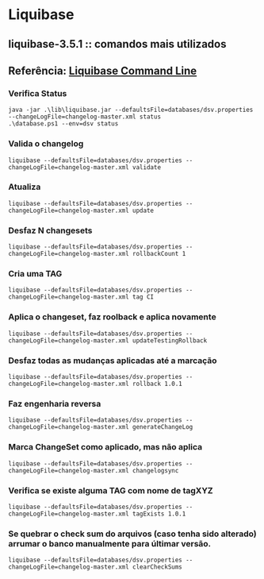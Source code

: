 # Liquibase
## liquibase-3.5.1 :: comandos mais utilizados
## Referência: [Liquibase Command Line](http://www.liquibase.org/documentation/command_line.html)

### Verifica Status
```
java -jar .\lib\liquibase.jar --defaultsFile=databases/dsv.properties --changeLogFile=changelog-master.xml status
.\database.ps1 --env=dsv status
```
### Valida o changelog
```
liquibase --defaultsFile=databases/dsv.properties --changeLogFile=changelog-master.xml validate
```
### Atualiza
```
liquibase --defaultsFile=databases/dsv.properties --changeLogFile=changelog-master.xml update
```
### Desfaz N changesets
```
liquibase --defaultsFile=databases/dsv.properties --changeLogFile=changelog-master.xml rollbackCount 1
```
### Cria uma TAG
```
liquibase --defaultsFile=databases/dsv.properties --changeLogFile=changelog-master.xml tag CI
```
###  Aplica o changeset, faz roolback e aplica novamente
```
liquibase --defaultsFile=databases/dsv.properties --changeLogFile=changelog-master.xml updateTestingRollback
```
### Desfaz todas as mudanças aplicadas até a marcação
```
liquibase --defaultsFile=databases/dsv.properties --changeLogFile=changelog-master.xml rollback 1.0.1
```
### Faz engenharia reversa
```
liquibase --defaultsFile=databases/dsv.properties --changeLogFile=changelog-master.xml generateChangeLog
```
### Marca ChangeSet como aplicado, mas não aplica
```
liquibase --defaultsFile=databases/dsv.properties --changeLogFile=changelog-master.xml changelogsync
```
### Verifica se existe alguma TAG com nome de tagXYZ
```
liquibase --defaultsFile=databases/dsv.properties --changeLogFile=changelog-master.xml tagExists 1.0.1
```
### Se quebrar o check sum do arquivos (caso tenha sido alterado) arrumar o banco manualmente para últimar versão.
```
liquibase --defaultsFile=databases/dsv.properties --changeLogFile=changelog-master.xml clearCheckSums
```